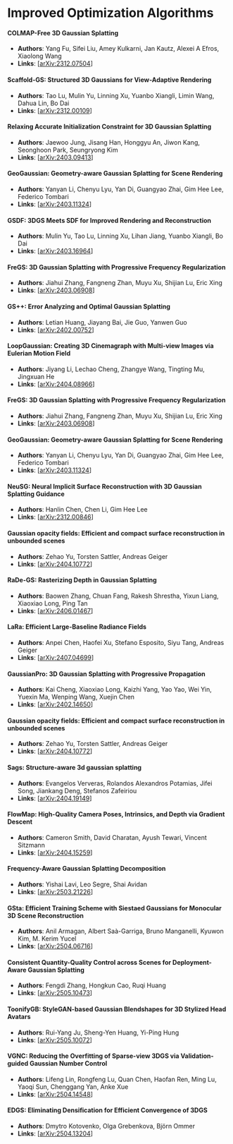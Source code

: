 # Improved Optimization Algorithms

#### COLMAP-Free 3D Gaussian Splatting
- **Authors**: Yang Fu, Sifei Liu, Amey Kulkarni, Jan Kautz, Alexei A Efros, Xiaolong Wang
- **Links**: [[arXiv:2312.07504](https://arxiv.org/abs/2312.07504)]

#### Scaffold-GS: Structured 3D Gaussians for View-Adaptive Rendering
- **Authors**: Tao Lu, Mulin Yu, Linning Xu, Yuanbo Xiangli, Limin Wang, Dahua Lin, Bo Dai
- **Links**: [[arXiv:2312.00109](https://arxiv.org/abs/2312.00109)]

#### Relaxing Accurate Initialization Constraint for 3D Gaussian Splatting
- **Authors**: Jaewoo Jung, Jisang Han, Honggyu An, Jiwon Kang, Seonghoon Park, Seungryong Kim
- **Links**: [[arXiv:2403.09413](https://arxiv.org/abs/2403.09413)]

#### GeoGaussian: Geometry-aware Gaussian Splatting for Scene Rendering
- **Authors**: Yanyan Li, Chenyu Lyu, Yan Di, Guangyao Zhai, Gim Hee Lee, Federico Tombari
- **Links**: [[arXiv:2403.11324](https://arxiv.org/abs/2403.11324)]

#### GSDF: 3DGS Meets SDF for Improved Rendering and Reconstruction
- **Authors**: Mulin Yu, Tao Lu, Linning Xu, Lihan Jiang, Yuanbo Xiangli, Bo Dai
- **Links**: [[arXiv:2403.16964](https://arxiv.org/abs/2403.16964)]

#### FreGS: 3D Gaussian Splatting with Progressive Frequency Regularization
- **Authors**: Jiahui Zhang, Fangneng Zhan, Muyu Xu, Shijian Lu, Eric Xing
- **Links**: [[arXiv:2403.06908](https://arxiv.org/abs/2403.06908)]

#### GS++: Error Analyzing and Optimal Gaussian Splatting
- **Authors**: Letian Huang, Jiayang Bai, Jie Guo, Yanwen Guo
- **Links**: [[arXiv:2402.00752](https://arxiv.org/abs/2402.00752)]

#### LoopGaussian: Creating 3D Cinemagraph with Multi-view Images via Eulerian Motion Field
- **Authors**: Jiyang Li, Lechao Cheng, Zhangye Wang, Tingting Mu, Jingxuan He
- **Links**: [[arXiv:2404.08966](https://arxiv.org/abs/2404.08966)]

#### FreGS: 3D Gaussian Splatting with Progressive Frequency Regularization
- **Authors**: Jiahui Zhang, Fangneng Zhan, Muyu Xu, Shijian Lu, Eric Xing
- **Links**: [[arXiv:2403.06908](https://arxiv.org/abs/2403.06908)]

#### GeoGaussian: Geometry-aware Gaussian Splatting for Scene Rendering
- **Authors**: Yanyan Li, Chenyu Lyu, Yan Di, Guangyao Zhai, Gim Hee Lee, Federico Tombari
- **Links**: [[arXiv:2403.11324](https://arxiv.org/abs/2403.11324)]

#### NeuSG: Neural Implicit Surface Reconstruction with 3D Gaussian Splatting Guidance
- **Authors**: Hanlin Chen, Chen Li, Gim Hee Lee
- **Links**: [[arXiv:2312.00846](https://arxiv.org/abs/2312.00846)]

#### Gaussian opacity fields: Efficient and compact surface reconstruction in unbounded scenes
- **Authors**: Zehao Yu, Torsten Sattler, Andreas Geiger
- **Links**: [[arXiv:2404.10772](https://arxiv.org/abs/2404.10772)]

#### RaDe-GS: Rasterizing Depth in Gaussian Splatting
- **Authors**: Baowen Zhang, Chuan Fang, Rakesh Shrestha, Yixun Liang, Xiaoxiao Long, Ping Tan
- **Links**: [[arXiv:2406.01467](https://arxiv.org/abs/2406.01467)]

#### LaRa: Efficient Large-Baseline Radiance Fields
- **Authors**: Anpei Chen, Haofei Xu, Stefano Esposito, Siyu Tang, Andreas Geiger
- **Links**: [[arXiv:2407.04699](https://arxiv.org/abs/2407.04699)]

#### GaussianPro: 3D Gaussian Splatting with Progressive Propagation
- **Authors**: Kai Cheng, Xiaoxiao Long, Kaizhi Yang, Yao Yao, Wei Yin, Yuexin Ma, Wenping Wang, Xuejin Chen
- **Links**: [[arXiv:2402.14650](https://arxiv.org/abs/2402.14650)]

#### Gaussian opacity fields: Efficient and compact surface reconstruction in unbounded scenes
- **Authors**: Zehao Yu, Torsten Sattler, Andreas Geiger
- **Links**: [[arXiv:2404.10772](https://arxiv.org/abs/2404.10772)]

#### Sags: Structure-aware 3d gaussian splatting
- **Authors**: Evangelos Ververas, Rolandos Alexandros Potamias, Jifei Song, Jiankang Deng, Stefanos Zafeiriou
- **Links**: [[arXiv:2404.19149](https://arxiv.org/abs/2404.19149)]

#### FlowMap: High-Quality Camera Poses, Intrinsics, and Depth via Gradient Descent
- **Authors**: Cameron Smith, David Charatan, Ayush Tewari, Vincent Sitzmann
- **Links**: [[arXiv:2404.15259](https://arxiv.org/abs/2404.15259)]

#### Frequency-Aware Gaussian Splatting Decomposition
- **Authors**: Yishai Lavi, Leo Segre, Shai Avidan
- **Links**: [[arXiv:2503.21226](https://arxiv.org/abs/2503.21226)]

#### GSta: Efficient Training Scheme with Siestaed Gaussians for Monocular 3D Scene Reconstruction
- **Authors**: Anil Armagan, Albert Saà-Garriga, Bruno Manganelli, Kyuwon Kim, M. Kerim Yucel
- **Links**: [[arXiv:2504.06716](https://arxiv.org/abs/2504.06716)]

#### Consistent Quantity-Quality Control across Scenes for Deployment-Aware Gaussian Splatting
- **Authors**: Fengdi Zhang, Hongkun Cao, Ruqi Huang
- **Links**: [[arXiv:2505.10473](https://arxiv.org/abs/2505.10473)]

#### ToonifyGB: StyleGAN-based Gaussian Blendshapes for 3D Stylized Head Avatars
- **Authors**: Rui-Yang Ju, Sheng-Yen Huang, Yi-Ping Hung
- **Links**: [[arXiv:2505.10072](https://arxiv.org/abs/2505.10072)]

#### VGNC: Reducing the Overfitting of Sparse-view 3DGS via Validation-guided Gaussian Number Control
- **Authors**: Lifeng Lin, Rongfeng Lu, Quan Chen, Haofan Ren, Ming Lu, Yaoqi Sun, Chenggang Yan, Anke Xue
- **Links**: [[arXiv:2504.14548](https://arxiv.org/abs/2504.14548)]

#### EDGS: Eliminating Densification for Efficient Convergence of 3DGS
- **Authors**: Dmytro Kotovenko, Olga Grebenkova, Björn Ommer
- **Links**: [[arXiv:2504.13204](https://arxiv.org/abs/2504.13204)]


